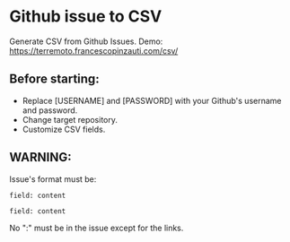 # Github issue to CSV
Generate CSV from Github Issues. Demo: https://terremoto.francescopinzauti.com/csv/

Before starting:
--------------------------------
- Replace [USERNAME] and [PASSWORD] with your Github's username and password.
- Change target repository.
- Customize CSV fields.

WARNING:
--------------------------------
Issue's format must be: 

`field: content`

`field: content`

No ":" must be in the issue except for the links.

